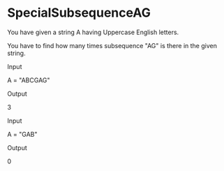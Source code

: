 # SpecialSubsequenceAG

You have given a string A having Uppercase English letters.

You have to find how many times subsequence "AG" is there in the given string.


Input

A = "ABCGAG"

Output

3

Input

A = "GAB"

Output

0
